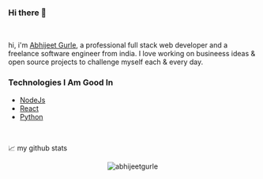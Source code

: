 ### Hi there 👋

<br />

hi, i'm [Abhijeet Gurle](https://www.linkedin.com/in/abhijeet-gurle-7b1286162/), a professional full stack web developer and a freelance software engineer from india. I love working on busineess ideas & open source projects to challenge myself each & every day.

### Technologies I Am Good In
- [NodeJs](https://nodejs.org/en)
- [React](https://react.dev/)
- [Python](https://www.python.org/)

<br>

📈 my github stats

<p align="center"> <img src="https://github-readme-stats.vercel.app/api?username=abhijeetgurle&show_icons=true&theme=dark" alt="abhijeetgurle" />
